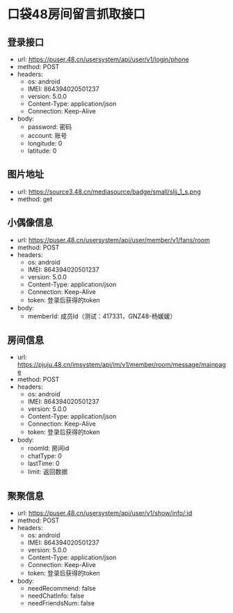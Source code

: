 # 口袋48房间留言抓取接口

## 登录接口
* url: https://puser.48.cn/usersystem/api/user/v1/login/phone
* method: POST
* headers:
  * os: android
  * IMEI: 864394020501237
  * version: 5.0.0
  * Content-Type: application/json
  * Connection: Keep-Alive
* body:
  * password: 密码
  * account: 账号
  * longitude: 0
  * latitude: 0

## 图片地址
* url: https://source3.48.cn/mediasource/badge/small/sljj_1_s.png
* method: get

## 小偶像信息
* url: https://puser.48.cn/usersystem/api/user/member/v1/fans/room
* method: POST
* headers:
  * os: android
  * IMEI: 864394020501237
  * version: 5.0.0
  * Content-Type: application/json
  * Connection: Keep-Alive
  * token: 登录后获得的token
* body:
  * memberId: 成员Id（测试：417331，GNZ48-杨媛媛）

## 房间信息
* url: https://pjuju.48.cn/imsystem/api/im/v1/member/room/message/mainpage
* method: POST
* headers:
  * os: android
  * IMEI: 864394020501237
  * version: 5.0.0
  * Content-Type: application/json
  * Connection: Keep-Alive
  * token: 登录后获得的token
* body:
  * roomId: 房间id
  * chatType: 0
  * lastTime: 0
  * limit: 返回数据

## 聚聚信息
* url: https://puser.48.cn/usersystem/api/user/v1/show/info/:id
* method: POST
* headers:
  * os: android
  * IMEI: 864394020501237
  * version: 5.0.0
  * Content-Type: application/json
  * Connection: Keep-Alive
  * token: 登录后获得的token
* body:
  * needRecommend: false
  * needChatInfo: false
  * needFriendsNum: false